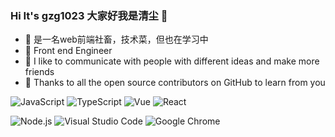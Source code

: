 ### Hi It's gzg1023 大家好我是清尘 🥳
- 👷‍  是一名web前端社畜，技术菜，但也在学习中
- 🎡  Front end Engineer 
- 👾   I like to communicate with people with different ideas and make more friends
- 🦀   Thanks to all the open source contributors on GitHub to learn from you

![JavaScript](https://img.shields.io/badge/JavaScript-343434?style=flat&logo=JavaScript&logoColor=F7DF1E)
![TypeScript](https://img.shields.io/badge/TypeScript-007ACC?style=flat&logo=TypeScript&logoColor=ffffff)
![Vue](https://img.shields.io/badge/Vue-42b983?style=flat&logo=Vue.js&logoColor=fff)
![React](https://img.shields.io/badge/React-61DAFB?style=flat&logo=React&logoColor=fff)

![Node.js](https://img.shields.io/badge/Node.js-339933?style=flat&logo=Node.js&logoColor=fff)
![Visual Studio Code](https://img.shields.io/badge/Visual%20Studio%20Code-007ACC?style=flat&logo=Visual-Studio-Code&logoColor=fff)
![Google Chrome](https://img.shields.io/badge/Google%20Chrome-4285F4?style=flat&logo=Google-Chrome&logoColor=fff)
